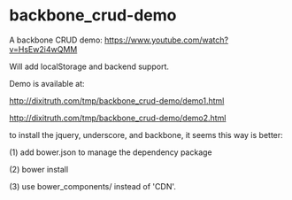 backbone_crud-demo
==================

A backbone CRUD demo: https://www.youtube.com/watch?v=HsEw2i4wQMM

Will add localStorage and backend support.


Demo is available at:

http://dixitruth.com/tmp/backbone_crud-demo/demo1.html

http://dixitruth.com/tmp/backbone_crud-demo/demo2.html


to install the jquery, underscore, and backbone, it seems this way is better:

(1) add bower.json to manage the dependency package

(2) bower install

(3) use bower_components/ instead of 'CDN'.
